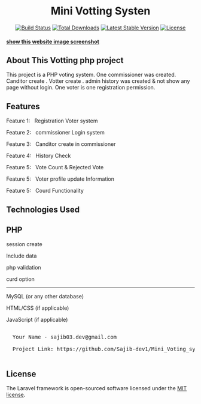 <h1 align="center">Mini Votting Systen</h1>

<p align="center">
<a href="https://github.com/laravel/framework/actions"><img src="https://github.com/laravel/framework/workflows/tests/badge.svg" alt="Build Status"></a>
<a href="https://packagist.org/packages/laravel/framework"><img src="https://img.shields.io/packagist/dt/laravel/framework" alt="Total Downloads"></a>
<a href="https://packagist.org/packages/laravel/framework"><img src="https://img.shields.io/packagist/v/laravel/framework" alt="Latest Stable Version"></a>
<a href="https://packagist.org/packages/laravel/framework"><img src="https://img.shields.io/packagist/l/laravel/framework" alt="License"></a>
</p>




<h4><a href="https://drive.google.com/drive/u/0/folders/1xlJBmhz44QGVx5Y0kRbM6xnMAl7rnP7D" target="_blank">show this website image screenshot</a></h4>

## About This Votting php project

This project is a PHP voting system. One commissioner was created. Canditor create . Votter create . admin history was created & not show any page without login. One voter is one registration permission. 


## Features

<p>Feature 1: &nbsp; Registration Voter system</p>
<p>Feature 2: &nbsp; commissioner Login system</p>
<p>Feature 3: &nbsp; Canditor create in commissioner</p>
<p>Feature 4: &nbsp; History Check</p>
<p>Feature 5: &nbsp; Vote Count & Rejected Vote</p>
<p>Feature 5: &nbsp; Voter profile update Information</p>
<p>Feature 5: &nbsp; Courd Functionality</p>


## Technologies Used
<h2>PHP</h2>
<p>session create</p>
<p>Include data</p>
<p>php validation</p>
<p>curd option</p>
<hr>
<p>MySQL (or any other database)</p>
<p>HTML/CSS (if applicable)</p>
<p>JavaScript (if applicable)</p>

<pre>

  Your Name - sajib03.dev@gmail.com

  Project Link: https://github.com/Sajib-dev1/Mini_Voting_system_php
  
</pre>

## License

The Laravel framework is open-sourced software licensed under the [MIT license](https://opensource.org/licenses/MIT).
